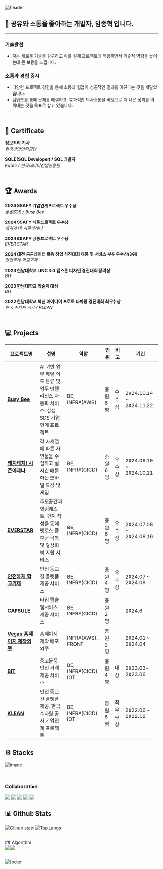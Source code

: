 
![header](https://capsule-render.vercel.app/api?type=waving&color=timeGradient&text=Welcome%20to%20Doi's%20GitHub%20👋&animation=twinkling&fontSize=33&fontAlignY=35&&height=180)

## 🌱 공유와 소통을 좋아하는 개발자, 임종혁 입니다.
---
### 기술발전
- 저는 새로운 기술을 탐구하고 이를 실제 프로젝트에 적용하면서 기술적 역량을 높이는데 큰 보람을 느낍니다.

### 소통과 경험 중시 

- 다양한 프로젝트 경험을 통해 소통과 협업이 성공적인 결과를 이끈다는 것을 깨달았습니다.
- 팀워크를 통해 문제를 해결하고, 효과적인 의사소통을 바탕으로 더 나은 성과를 이뤄내는 것을 목표로 삼고 있습니다. 

<br>

## 🏅 Certificate

**정보처리 기사**
  <br> _한국산업인력공단_

**SQLD(SQL Developer) / SQL 개발자**
  <br> _Kdata / 한국데이터산업진흥원_

<br>

## 🏆 Awards

**2024 SSAFY 기업연계프로젝트 우수상**
  <br> _삼성SDS / Busy Bee_

**2024 SSAFY 자율프로젝트 우수상**
  <br> _캐치캐치! 시즌아레나_


**2024 SSAFY 공통프로젝트 우수상**
  <br> _EVER STAR_

**2024 대전 공공데이터 활용 창업 경진대회 제품 및 서비스 부분 우수상(3위)**
  <br> _안전하게 학교가제_
  
**2023 한남대학교 LINC 3.0 캡스톤 디자인 경진대회 장려상**
  <br> _BIT_
  
**2023 한남대학교 학술제 대상**
  <br> _BIT_

**2022 한남대학교 혁신 아이디어 프로토 타이핑 경진대회 최우수상**
  <br> _한국 수자원 공사 / KLEAN_

  


  
<br>

## 💻 Projects
| 프로젝트명 | 설명 | 역할 | 인원 | 비고 | 기간 |
|------------|-------|------|------------------|--------------------------|--------------------------------------|
| **[Busy Bee](https://github.com/limjongheok/samsungSDS_BusyBee)** | AI 기반 업무 메일 의도 분류 및 업무 인텔리전스 자동화 서비스. 삼성 SDS 기업 연계 프로젝트 | BE, INFRA(AWS) | 총원 6 명  | 우수상  | 2024.10.14 ~ 2024.11.22|
| **[캐치캐치! 시즌아레나](https://github.com/limjongheok/Catch-SeasonArena)** | 각 사계절에 따른 자연물을 수집하고 실시간 배틀하는 모바일 도감 및 게임 | BE, INFRA(CICD) | 총원 6 명 | 우수상 | 2024.08.19 ~ 2024.10.11 |
| **[EVERSTAR](https://github.com/Everstar-OverTheRainbow/Everstar-OverTheRainbow)** | 추모공간과 힐링퀘스트, 편지 작성을 통해 펫로스 증후군 극복 및 일상회복 지원 서비스 | BE, INFRA(CICD) | 총원 6 명 | 우수상 | 2024.07.08 ~ 2024.08.16 |
| **[안전하게 학교가제](https://github.com/SchoolSafetyCrab/BACKEND-MAIN)** | 안전 등교길 플렛폼 제공 서비스 | BE, INFRA(CICD) | 총원 4 명 | 우수상 |  2024.07 ~ 2024.08|
| **[CAPSULE](https://github.com/TEAM-TIMECAPSULE/CAPSULE_BACKEND)** | 타입 캡슐 웹서비스 제공 서비스 | BE, INFRA(CICD) | 총원 2 명    |  | 2024.6 |
| **[Vegas 홈페이지 제작외주](https://vegasinc.co.kr/)** | 홈페이지 제작 배포 외주 | INFRA(AWS), FRONT | 총원 2 명    |  | 2024.01 ~ 2024.04 |  
| **[BIT](https://github.com/limjongheok/CAPSTON)** | 중고물품 안전 거래 제공 서비스 | BE, INFRA(CICD), IOT |총원 4명   | 대상 | 2023.03~ 2023.06|
| **[KLEAN](https://github.com/IPD-TEAM-KLEAN/Ipd_Team_klean_backend)** | 안전 등교길 플렛폼 제공, 한국 수자원 공사 기업연계 프로젝트 | BE, INFRA(CICD), IOT |총원 8명    |  최우수상 | 2022.06 ~ 2022.12|


## ⚙️ Stacks

![image](https://github.com/user-attachments/assets/1d14ebee-e3ed-492e-8653-b1c5da3f007f)

<br>

### Collaboration
<img src="https://img.shields.io/badge/Git-F05032?style=flat-square&logo=Git&logoColor=white"/> <img src="https://img.shields.io/badge/Jira-0052CC?style=flat-square&logo=Jira&logoColor=white"/> <img src="https://img.shields.io/badge/Notion-000000?style=flat-square&logo=Notion&logoColor=white"/> <img src="https://img.shields.io/badge/Mattermost-0058CC?style=flat-square&logo=Mattermost&logoColor=white"/> <img src="https://img.shields.io/badge/Slack-4A154B?style=flat-square&logo=slack&logoColor=white"/>
<br>

## 📊 Github Stats
[![Github stats](https://github-readme-stats.vercel.app/api?username=limjongheok&show_icons=true&include_all_commits=true)](https://github.com/limjongheok/github-readme-stats)
[![Top Langs](https://github-readme-stats.vercel.app/api/top-langs/?username=limjongheok&layout=compact)](https://github.com/limjongheok/github-readme-stats)

<br>
## Algorithm
<div>
  <img  src="http://mazassumnida.wtf/api/v2/generate_badge?boj=lklim79"><img  src="http://mazandi.herokuapp.com/api?handle=lklim79">

</div>

<br>

![footer](https://capsule-render.vercel.app/api?type=waving&color=timeGradient&section=footer&text=Thank%20You%20!&animation=twinkling&fontSize=36&fontAlignY=65&&height=200)

